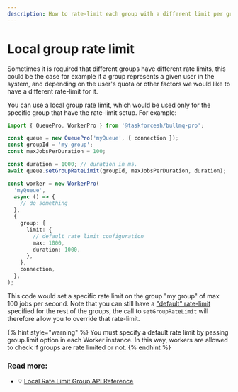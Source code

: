 ```yaml
---
description: How to rate-limit each group with a different limit per group.
---
```


# Local group rate limit

Sometimes it is required that different groups have different rate limits, this could be the case for example if a group represents a given user in the system, and depending on the user's quota or other factors we would like to have a different rate-limit for it.

You can use a local group rate limit, which would be used only for the specific group that have the rate-limit setup. For example:

```typescript
import { QueuePro, WorkerPro } from '@taskforcesh/bullmq-pro';

const queue = new QueuePro('myQueue', { connection });
const groupId = 'my group';
const maxJobsPerDuration = 100;

const duration = 1000; // duration in ms.
await queue.setGroupRateLimit(groupId, maxJobsPerDuration, duration);

const worker = new WorkerPro(
  'myQueue',
  async () => {
    // do something
  },
  {
    group: {
      limit: {
        // default rate limit configuration
        max: 1000,
        duration: 1000,
      },
    },
    connection,
  },
);
```

This code would set a specific rate limit on the group "my group" of max 100 jobs per second. Note that you can still have a ["default" rate-limit](rate-limiting.md) specified for the rest of the groups, the call to `setGroupRateLimit` will therefore allow you to override that rate-limit.

{% hint style="warning" %}
You must specify a default rate limit by passing group.limit option in each Worker instance. In this way, workers are allowed to check if groups are rate limited or not.
{% endhint %}

### Read more:

- 💡 [Local Rate Limit Group API Reference](https://api.bullmq.pro/classes/v7.QueuePro.html#setgroupratelimit)
